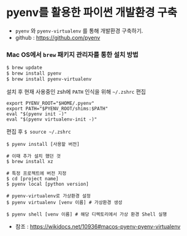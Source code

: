 pyenv를 활용한 파이썬 개발환경 구축
=================================
* `pyenv` 와 `pyenv-virtualenv` 를 통해 개발환경 구축하기.
* github : https://github.com/pyenv

### Mac OS에서 `brew` 패키지 관리자를 통한 설치 방법
```sh
$ brew update
$ brew install pyenv
$ brew install pyenv-virtualenv
```
설치 후 현재 사용중인 zsh에 `PATH` 인식을 위해 `~/.zshrc` 편집
```
export PYENV_ROOT="$HOME/.pyenv"
export PATH="$PYENV_ROOT/shims:$PATH"
eval "$(pyenv init -)"
eval "$(pyenv virtualenv-init -)"
```
편집 후 `$ source ~/.zshrc`

```
$ pyenv install [사용할 버전]

# 이때 추가 설치 했던 것
$ brew install xz

# 특정 프로젝트에 버전 지정
$ cd [project name]
$ pyenv local [python version]

# pyenv-virtualenv로 가상환경 설정
$ pyenv virtualenv [venv 이름] # 가상환경 생성

$ pyenv shell [venv 이름] # 해당 디렉토리에서 가상 환경 Shell 실행
```

- 참조 : https://wikidocs.net/10936#macos-pyenv-pyenv-virtualenv